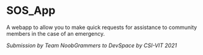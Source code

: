 # SOS_App

A webapp to allow you to make quick requests for assistance to community members in the case of an emergency.


_Submission by Team NoobGrammers to DevSpace by CSI-VIT 2021_
